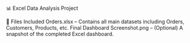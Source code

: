 📊 Excel Data Analysis Project

📁 Files Included
	Orders.xlsx – Contains all main datasets including Orders, Customers, Products, etc.
	Final Dashboard Screenshot.png – (Optional) A snapshot of the completed Excel dashboard.
